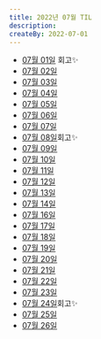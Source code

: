 ```yaml
---
title: 2022년 07월 TIL
description: 
createBy: 2022-07-01
---
```


- [07월 01일](./20220701.md) 회고✨
- [07월 02일](./20220702.md)
- [07월 03일](./20220703.md)
- [07월 04일](./20220704.md)
- [07월 05일](./20220705.md)
- [07월 06일](./20220706.md)
- [07월 07일](./20220707.md)
- [07월 08일](./20220708.md)회고✨
- [07월 09일](./20220709.md)
- [07월 10일](./20220710.md)
- [07월 11일](./20220711.md)
- [07월 12일](./20220712.md)
- [07월 13일](./20220713.md)
- [07월 14일](./20220714.md)
- [07월 16일](./20220716.md)
- [07월 17일](./20220717.md)
- [07월 18일](./20220718.md)
- [07월 19일](./20220719.md)
- [07월 20일](./20220720.md)
- [07월 21일](./20220721.md)
- [07월 22일](./20220722.md)
- [07월 23일](./20220723.md)
- [07월 24일](./20220724.md)회고✨
- [07월 25일](./20220725.md)
- [07월 26일](./20220726.md)